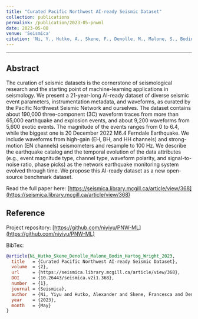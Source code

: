```yaml
---
title: "Curated Pacific Northwest AI-ready Seismic Dataset"
collection: publications
permalink: /publication/2023-05-pnwml
date: 2023-05-08
venue: 'Seismica'
citation: 'Ni, Y., Hutko, A., Skene, F., Denolle, M., Malone, S., Bodin, P., Hartog, R., & Wright, A. (2023). Curated Pacific Northwest AI-ready Seismic Dataset. Seismica, 2(1).'
---
```

---
## Abstract
The curation of seismic datasets is the cornerstone of seismological research and the starting point of machine-learning applications in seismology. We present a 21-year-long AI-ready dataset of diverse seismic event parameters, instrumentation metadata, and waveforms, as curated by the Pacific Northwest Seismic Network and ourselves. The dataset contains about 190,000 three-component (3C) waveform traces from more than 65,000 earthquake and explosion events, and about 9,200 waveforms from 5,600 exotic events. The magnitude of the events ranges from 0 to 6.4, while the biggest one is 20 December 2022 M6.4 Ferndale Earthquake. We include waveforms from high-gain (EH, BH, and HH channels) and strong-motion (EN channels) seismometers and resample to 100 Hz. We describe the earthquake catalog and the temporal evolution of the data attributes (e.g., event magnitude type, channel type, waveform polarity, and signal-to-noise ratio, phase picks) as the network earthquake monitoring system evolved through time. We propose this AI-ready dataset as a new open-source benchmark dataset.

Read the full paper here: [https://seismica.library.mcgill.ca/article/view/368](https://seismica.library.mcgill.ca/article/view/368)

## Reference
Project repository: [https://github.com/niyiyu/PNW-ML](https://github.com/niyiyu/PNW-ML)

BibTex:
```bibtex
@article{Ni_Hutko_Skene_Denolle_Malone_Bodin_Hartog_Wright_2023, 
  title   = {Curated Pacific Northwest AI-ready Seismic Dataset}, 
  volume  = {2}, 
  url     = {https://seismica.library.mcgill.ca/article/view/368}, 
  DOI     = {10.26443/seismica.v2i1.368}, 
  number  = {1}, 
  journal = {Seismica}, 
  author  = {Ni, Yiyu and Hutko, Alexander and Skene, Francesca and Denolle, Marine and Malone, Stephen and Bodin, Paul and Hartog, Renate and Wright, Amy}, 
  year    = {2023}, 
  month   = {May} 
}
```